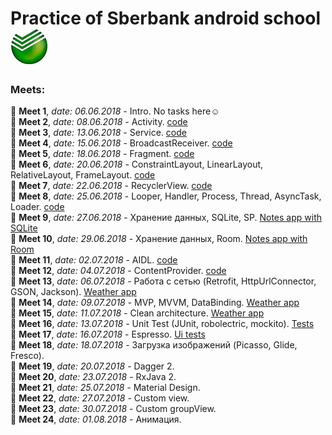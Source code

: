 # Practice of Sberbank android school ![Logo](https://github.com/fr0zen87/SberLessons/blob/master/app/src/main/res/drawable/sber.jpg)

### Meets:
:small_blue_diamond: **Meet 1**, *date: 06.06.2018* - Intro. No tasks here:relaxed:  
:small_orange_diamond: **Meet 2**, *date: 08.06.2018* - Activity. 
[code](https://github.com/fr0zen87/SberLessons/tree/master/lesson2)  
:small_blue_diamond: **Meet 3**, *date: 13.06.2018* - Service. 
[code](https://github.com/fr0zen87/SberLessons/tree/master/lesson3)  
:small_orange_diamond: **Meet 4**, *date: 15.06.2018* - BroadcastReceiver. 
[code](https://github.com/fr0zen87/SberLessons/tree/master/lesson4)  
:small_blue_diamond: **Meet 5**, *date: 18.06.2018* - Fragment. 
[code](https://github.com/fr0zen87/SberLessons/tree/master/lesson5)  
:small_orange_diamond: **Meet 6**, *date: 20.06.2018* - ConstraintLayout, LinearLayout, RelativeLayout, FrameLayout.
[code](https://github.com/fr0zen87/SberLessons/tree/master/lesson6)  
:small_blue_diamond: **Meet 7**, *date: 22.06.2018* - RecyclerView. 
[code](https://github.com/fr0zen87/SberLessons/tree/master/lesson7)  
:small_orange_diamond: **Meet 8**, *date: 25.06.2018* - Looper, Handler, Process, Thread, AsyncTask, Loader. 
[code](https://github.com/fr0zen87/SberLessons/tree/master/lesson8)  
:small_blue_diamond: **Meet 9**, *date: 27.06.2018* - Хранение данных, SQLite, SP.
[Notes app with SQLite](https://github.com/fr0zen87/SberLessons/tree/master/lesson9)  
:small_orange_diamond: **Meet 10**, *date: 29.06.2018* - Хранение данных, Room.
[Notes app with Room](https://github.com/fr0zen87/SberLessons/tree/master/lesson10)  
:small_blue_diamond: **Meet 11**, *date: 02.07.2018* - AIDL.
[code](https://github.com/fr0zen87/SberLessons/tree/master/lesson11)  
:small_orange_diamond: **Meet 12**, *date: 04.07.2018* - ContentProvider.
[code](https://github.com/fr0zen87/SberLessons/tree/master/lesson12)  
:small_blue_diamond: **Meet 13**, *date: 06.07.2018* - Работа с сетью (Retrofit, HttpUrlConnector, GSON, Jackson).
[Weather app](https://github.com/fr0zen87/SberLessons/tree/master/lesson13)  
:small_orange_diamond: **Meet 14**, *date: 09.07.2018* - MVP, MVVM, DataBinding.
[Weather app](https://github.com/fr0zen87/SberLessons/tree/master/lesson13)   
:small_blue_diamond: **Meet 15**, *date: 11.07.2018* - Clean architecture.
[Weather app](https://github.com/fr0zen87/SberLessons/tree/master/lesson13)  
:small_orange_diamond: **Meet 16**, *date: 13.07.2018* - Unit Test (JUnit, robolectric, mockito).
[Tests](https://github.com/fr0zen87/SberLessons/tree/master/lesson16)  
:small_blue_diamond: **Meet 17**, *date: 16.07.2018* - Espresso.
[Ui tests](https://github.com/fr0zen87/SberLessons/tree/master/lesson17)  
:small_orange_diamond: **Meet 18**, *date: 18.07.2018* - Загрузка изображений (Picasso, Glide, Fresco).  
:small_blue_diamond: **Meet 19**, *date: 20.07.2018* - Dagger 2.  
:small_orange_diamond: **Meet 20**, *date: 23.07.2018* - RxJava 2.  
:small_blue_diamond: **Meet 21**, *date: 25.07.2018* - Material Design.  
:small_orange_diamond: **Meet 22**, *date: 27.07.2018* - Custom view.  
:small_blue_diamond: **Meet 23**, *date: 30.07.2018* - Custom groupView.  
:small_orange_diamond: **Meet 24**, *date: 01.08.2018* - Анимация.  
